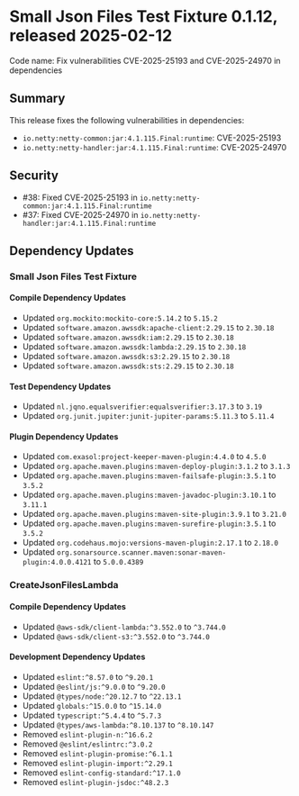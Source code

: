 # Small Json Files Test Fixture 0.1.12, released 2025-02-12

Code name: Fix vulnerabilities CVE-2025-25193 and CVE-2025-24970 in dependencies

## Summary

This release fixes the following vulnerabilities in dependencies:

* `io.netty:netty-common:jar:4.1.115.Final:runtime`: CVE-2025-25193
* `io.netty:netty-handler:jar:4.1.115.Final:runtime`: CVE-2025-24970

## Security

* #38: Fixed CVE-2025-25193 in `io.netty:netty-common:jar:4.1.115.Final:runtime`
* #37: Fixed CVE-2025-24970 in `io.netty:netty-handler:jar:4.1.115.Final:runtime`

## Dependency Updates

### Small Json Files Test Fixture

#### Compile Dependency Updates

* Updated `org.mockito:mockito-core:5.14.2` to `5.15.2`
* Updated `software.amazon.awssdk:apache-client:2.29.15` to `2.30.18`
* Updated `software.amazon.awssdk:iam:2.29.15` to `2.30.18`
* Updated `software.amazon.awssdk:lambda:2.29.15` to `2.30.18`
* Updated `software.amazon.awssdk:s3:2.29.15` to `2.30.18`
* Updated `software.amazon.awssdk:sts:2.29.15` to `2.30.18`

#### Test Dependency Updates

* Updated `nl.jqno.equalsverifier:equalsverifier:3.17.3` to `3.19`
* Updated `org.junit.jupiter:junit-jupiter-params:5.11.3` to `5.11.4`

#### Plugin Dependency Updates

* Updated `com.exasol:project-keeper-maven-plugin:4.4.0` to `4.5.0`
* Updated `org.apache.maven.plugins:maven-deploy-plugin:3.1.2` to `3.1.3`
* Updated `org.apache.maven.plugins:maven-failsafe-plugin:3.5.1` to `3.5.2`
* Updated `org.apache.maven.plugins:maven-javadoc-plugin:3.10.1` to `3.11.1`
* Updated `org.apache.maven.plugins:maven-site-plugin:3.9.1` to `3.21.0`
* Updated `org.apache.maven.plugins:maven-surefire-plugin:3.5.1` to `3.5.2`
* Updated `org.codehaus.mojo:versions-maven-plugin:2.17.1` to `2.18.0`
* Updated `org.sonarsource.scanner.maven:sonar-maven-plugin:4.0.0.4121` to `5.0.0.4389`

### CreateJsonFilesLambda

#### Compile Dependency Updates

* Updated `@aws-sdk/client-lambda:^3.552.0` to `^3.744.0`
* Updated `@aws-sdk/client-s3:^3.552.0` to `^3.744.0`

#### Development Dependency Updates

* Updated `eslint:^8.57.0` to `^9.20.1`
* Updated `@eslint/js:^9.0.0` to `^9.20.0`
* Updated `@types/node:^20.12.7` to `^22.13.1`
* Updated `globals:^15.0.0` to `^15.14.0`
* Updated `typescript:^5.4.4` to `^5.7.3`
* Updated `@types/aws-lambda:^8.10.137` to `^8.10.147`
* Removed `eslint-plugin-n:^16.6.2`
* Removed `@eslint/eslintrc:^3.0.2`
* Removed `eslint-plugin-promise:^6.1.1`
* Removed `eslint-plugin-import:^2.29.1`
* Removed `eslint-config-standard:^17.1.0`
* Removed `eslint-plugin-jsdoc:^48.2.3`
